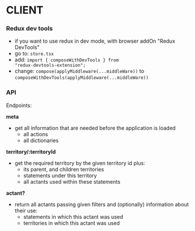 # CLIENT

### Redux dev tools

- if you want to use redux in dev mode, with browser addOn "Redux DevTools"
- go to: <code>store.tsx</code>
- add: <code>import { composeWithDevTools } from "redux-devtools-extension";</code>
- change: <code>compose(applyMiddleware(...middleWare))</code> to <code>composeWithDevTools(applyMiddleware(...middleWare))</code>

### API

Endpoints:

**meta**

- get all information that are needed before the application is loaded
  - all actions
  - all dictionaries

**territory/:territoryId**

- get the required territory by the given territory id plus:
  - its parent, and children territories
  - statements under this territory
  - all actants used within these statements

**actant?<filters>**

- return all actants passing given filters and (optionally) information about their use:
  - statements in which this actant was used
  - territories in which this actant was used
